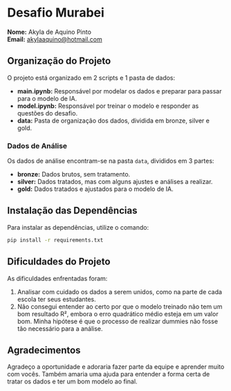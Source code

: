# Desafio Murabei

**Nome:** Akyla de Aquino Pinto  
**Email:** akylaaquino@hotmail.com

## Organização do Projeto

O projeto está organizado em 2 scripts e 1 pasta de dados:

- **main.ipynb:** Responsável por modelar os dados e preparar para passar para o modelo de IA.
- **model.ipynb:** Responsável por treinar o modelo e responder as questões do desafio.
- **data:** Pasta de organização dos dados, dividida em bronze, silver e gold.

### Dados de Análise

Os dados de análise encontram-se na pasta `data`, divididos em 3 partes:

- **bronze:** Dados brutos, sem tratamento.
- **silver:** Dados tratados, mas com alguns ajustes e análises a realizar.
- **gold:** Dados tratados e ajustados para o modelo de IA.

## Instalação das Dependências

Para instalar as dependências, utilize o comando:

```bash
pip install -r requirements.txt
```

## Dificuldades do Projeto

As dificuldades enfrentadas foram:

1. Analisar com cuidado os dados a serem unidos, como na parte de cada escola ter seus estudantes.
2. Não consegui entender ao certo por que o modelo treinado não tem um bom resultado R², embora o erro quadrático médio esteja em um valor bom. Minha hipótese é que o processo de realizar dummies não fosse tão necessário para a análise.

## Agradecimentos

Agradeço a oportunidade e adoraria fazer parte da equipe e aprender muito com vocês. Também amaria uma ajuda para entender a forma certa de tratar os dados e ter um bom modelo ao final.